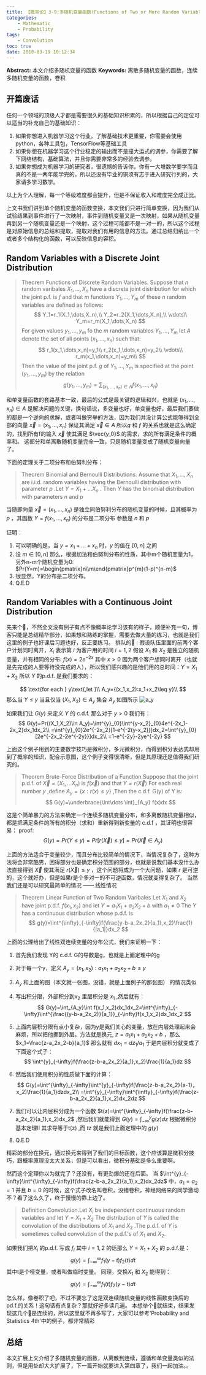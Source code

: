```yaml
---
title: 【概率论】3-9:多随机变量函数(Functions of Two or More Random Variables)
categories:
    - Mathematic
    - Probability
tags:
    - Convolution
toc: true
date: 2018-03-19 10:12:34
---
```


**Abstract:** 本文介绍多随机变量的函数
**Keywords:** 离散多随机变量的函数，连续多随机变量的函数，卷积

<!--more-->
## 开篇废话
任何一个领域的顶级人才都是需要很久的基础知识积累的，所以根据自己的定位可以适当的补充自己的基础知识：
1. 如果你想进入机器学习这个行业，了解基础技术更重要，你需要会使用python，各种工具包，TensorFlow等基础工具
2. 如果你想在机器学习这个行业稳定的输出而不是撞大运式的调参，你需要了解下网络结构，基础算法，并且你需要非常多的经验去调参。
3. 如果你想成为机器学习的研究者，很遗憾的告诉你，你有一大堆数学要学而且真的不是一两年能学完的，所以还没有毕业的铜须有志于进入研究行列的，大家请多学习数学。

以上为个人理解，每一个等级难度都会提升，但是不保证收入和难度完全成正比。

上文书我们讲到单个随机变量的函数变换，本文我们只进行简单变换，因为我们从试验结果到事件进行了一次映射，事件到随机变量又是一次映射，如果从随机变量再到另一个随机变量还是一个映射，这个过程可能都不是一对一的，所以这个过程是对原始信息的总结和提取，提取对我们有用的信息的方法。通过总结归纳出一个或者多个结构化的函数，可以反映信息的容积。
## Random Variables with a Discrete Joint Distribution
>Theorem Functions of Discrete Random Variables. Suppose that $n$ random varibales $X_1,\dots ,X_n$ have a discrete joint distribution for which the joint p.f. is $f$ and that $m$ functions $Y_1,\dots ,Y_m$ of these $n$ random variables are defined as follows:
$$
Y_1=r_1(X_1,\dots,X_n),\\
Y_2=r_2(X_1,\dots,X_n),\\
\vdots\\
Y_m=r_m(X_1,\dots,X_n)
$$
For given values $y_1,\dots,y_m$ fo the $m$ random variables $Y_1,\dots,Y_m$ let $A$ denote the set of all points $(x_1,\dots,x_n)$ such that:
$$
r_1(x_1,\dots,x_n)=y_1\\
r_2(x_1,\dots,x_n)=y_2\\
\vdots\\
r_m(x_1,\dots,x_n)=y_m\\
$$
Then the value of the joint p.f. $g$ of $Y_1,\dots,Y_m$ is specified at the point $(y_1,\dots,y_m)$ by the relation
$$
g(y_1,\dots,y_m)=\sum_{(x_1,\dots,x_n)\in A}f(x_1,\dots,x_n)
$$

和单变量函数的套路基本一致，最后的公式是最关键的逻辑和兴，也就是 $(x_1,\dots,x_n)\in A$ 是解决问题的关键，换句话说，多变量也好，单变量也好，最后我们要做的都是一个逆向的求解，或者叫做穷举的方法，因为我们并没计算公式能够得到全部的向量 $\vec{x}=(x_1,\dots,x_n)$ 保证其满足 $\vec{x}\in A$ 所以$g$ 和 $f$ 的关系也就是这么确定的，找到所有f的输入 $\vec{x}$ 使其满足 $\vec{y_0}$ 的需求，求的所有满足条件的概率和。
这部分和单离散随机变量完全一致，只是随机变量变成了随机变量向量了。

下面的定理关于二项分布和伯努利分布：
>Theorem  Binomial and Bernoulli Distributions. Assume that $X_1,\dots,X_n$ are i.i.d. random variables having the Bernoulli distribution with parameter $p$ .Let $Y=X_1+\dots X_n$ . Then $Y$ has the binomial distribution with parameters $n$ and $p$

当随即向量 $\vec{x}=(x_1,\dots,x_n)$ 是独立同伯努利分布的随机变量的时候，且其概率为 $p$ ，其函数 $Y=f(x_1,\dots,x_n)$ 的分布是二项分布 参数是 $n$ 和 $p$

证明：
1. 可以明确的是，当 $y=x_1+\dots+x_n$ 时，$y$ 的值在 $[0,n]$ 之间
2. 设 $m\in [0,n]$ 那么，根据加法和伯努利分布的性质，其中m个随机变量为1，另外n-m个随机变量为0:  $Pr(Y=m)=\begin{pmatrix}n\\m\end{pmatrix}p^{m}(1-p)^{n-m}$
3. 很显然，Y的分布是二项分布。
4. Q.E.D


## Random Variables with a Continuous Joint Distribution
先来个🌰，不然全文没有例子有点不像概率论学习该有的样子，顺便补充一句，博客只能是总结精华部分，如果想和熟练的掌握，需要去做大量的练习，也就是我们这里的例子也好课后习题也好，反正要练习。
排队的🌰 :
假设队伍里面的前两个客户计划同时离开，$X_i$ 表示第 $i$ 为客户用的时间 $i=1,2$ 假设 $X_1$ 和 $X_2$ 是独立的随机变量，并有相同的分布: $f(x)=2e^{-2x}$ 其中 $x>0$ 因为两个客户想同时离开（也就是先完成的人要等待没完成的人），所以我们感兴趣的是他们用的总时间：$Y=X_1+X_2$ 所以 $Y$ 的p.d.f. 是我们要求的：

$$
\text{for each } y\text{,let }\\
A_y={(x_1,x_2):x_1+x_2\leq y}\\
$$
那么当 $Y\leq y$ 当且仅当 $(X_1,X_2)\in A_y$ 集合 $A_y$ 如图所示
![a_y](Math-Probability-3-9-Functions-of-Two-or-More-Random-Variables/a_y.png)

如果我们让 $G(y)$ 来定义 $Y$ 的 c.d.f. 那么对于 $y>0$ 我们有：
$$
G(y)=Pr((X_1,X_2)\in A_y)=\int^{y}_{0}\int^{y-x_2}_{0}4e^{-2x_1-2x_2}dx_1dx_2\\
=\int^{y}_{0}2e^{-2x_2}[1-e^{-2(y-x_2)}]dx_2=\int^{y}_{0}[2e^{-2x_2-2e^{-2y}}]dx_2\\
=1-e^{-2y}-2ye^{-2y}
$$

上面这个例子用到的主要数学技巧是微积分，多元微积分，而得到积分表达式却用到了概率的知识，配合示意图，这个例子变得很清晰，但是其原理还是值得我们研究的。

>Theorem Brute-Force Distribution of a Function.Suppose that the joint p.d.f. of $\vec{X}=(X_1,\dots X_n)$ is $f(\vec{x})$ and that $Y=r(\vec{X})$ For each real number $y$ ,define $A_y=\{x:r(x)\leq y\}$ ,Then the c.d.f. G(y) of Y is:
$$
G(y)=\underbrace{\int\dots \int}_{A_y} f(x)dx
$$

这是个简单暴力的方法来确定一个连续多随机变量分布，和多离散随机变量相似，都是把满足条件的所有的积分（求和）重新得到新变量的 c.d.f ，其证明也很容易：
proof:
$$
G(y)=Pr(Y\leq y)=Pr[r(\vec{X})\leq y]=Pr(\vec{X}\in A_y)
$$

上面的方法适合于变量较少，而且分布比较简单的情况下，当情况复杂了，这种方法将会非常酷男，困得部分也是确定积分范围的部分，也就是说我们基本没什么办法直接得到 $\vec{X}$ 使其满足 $r(\vec{X})\leq y$ ，这个问题将成为一个大问题，如果 $r$ 是可逆的，这个就好办，但是如果r是个多对一的不可逆函数，情况就变得复杂了。
当然我们还是可以研究最简单的情况 —— 线性情况

>Theorem Linear Function of Two Random Varibales Let $X_1$ and $X_2$ have joint p.d.f. $f(x_1,x_2)$ and let $Y=a_1X_1+a_2X_2+b$ with $a_1\neq 0$ The $Y$ has a continuous distribution whose p.d.f. is
$$
g(y)=\int^{\infty}_{-\infty}f(\frac{y-b-a_2x_2}{a_1},x_2)\frac{1}{|a_1|}dx_2
$$

上面的公理给出了线性双连续变量的分布公式，我们来证明一下：
1. 首先我们发现 Y的 c.d.f. G的导数是g，也就是上面定理中的g
2. 对于每一个y，定义 $A_y={(x_1,x_2):a_1x_1+a_2x_2+b\leq y}$
3. $A_y$ 和上面的图（本文就一张图，没错，就是上面例子的那张图） 的情况类似
4. 写出积分限，外部积分到$x_2$ 里层积分是 $x_1$  ,然后就有：
$$
G(y)=\int_{A_y}\int f(x_1,x_2)dx_1dx_2=\int^{\infty}_{-\infty}\int^{\frac{(y-b-a_2x_2)}{a_1}}_{-\infty}f(x_1,x_2)dx_1dx_2
$$
5. 上面内层积分限有点小复杂，因为y是我们关心的变量，放在内层处理起来会麻烦，所以把他挪到外层。方法就是换元, $z=a_1x_1+a_2x_2+b$ ，那么$x_1=\frac{z-a_2x_2-b}{a_1}$ 那么就有 $dx_1=dz_1/a_1$ 于是内层积分就变成了下面这个式子：
$$
\int^{y}_{-\infty}f(\frac{z-b-a_2x_2}{a_1},x_2)\frac{1}{a_1}dz
$$
6. 然后我们使用积分的性质做下面的计算：
$$
G(y)=\int^{\infty}_{-\infty}\int^{y}_{-\infty}f(\frac{z-b-a_2x_2}{a-1}，x_2)\frac{1}{a_1}dzdx_2\\
=\int^{y}_{-\infty}\int^{\infty}_{-\infty}f(\frac{z-b-a_2x_2}{a_1},x_2)dx_2dz
$$

7. 我们可以让内层积分成为一个函数 $t(z)=\int^{\infty}_{-\infty}f(\frac{z-b-a_2x_2}{a_1},x_2)dx_2$ ,然后我们就能得到 $G(y)=\int^{y}_{-\infty}g(z)dz$ 根据微积分基本定理II 其求导等于t(z) ,而 $t{z}$ 就是我们上面定理中的 $g(y)$
8. Q.E.D

精彩的部分在换元，通过换元来得到了我们的目标函数，这个应该算是微积分技巧，跟概率原理没太大关系，但是可以看出，微积分基础是多么重要啊。

然而这个定理你以为就完了？还没有，有更劲爆的还在后面。
当 $\int^{y}_{-\infty}\int^{\infty}_{-\infty}f(\frac{z-b-a_2x_2}{a_1},x_2)dx_2dz$ 中，$a_1=a_2=1$ 并且 $b=0$ 的时候，这个式子改名叫卷积，没错卷积，神经网络来的同学激动不？看了这么久了，终于慢慢的靠上边了。

>Definition Convolution.Let $X_i$ be independent continuous random variables and let $Y=X_1+X_2$ The distribution of $Y$ is called the convolution of the distributions of $X_1$ and $X_2$ .The p.d.f. of $Y$ is sometimes called convolution of the p.d.f.'s of $X_1$ and $X_2$.

如果我们把$X_i$ 的p.d.f. 写成 $f_i$  其中 $i=1,2$ 的话那么 $Y=X_1+X_2$ 的 p.d.f.是：
$$
g(y)=\int^{\infty}_{-\infty}f_1(y-t)f_2(t)dt
$$
其中t是个哑变量，或者叫做临时变量。
同理，交换$X_1$ 和 $X_2$ 能得到：
$$
g(y)=\int^{\infty}_{-\infty}f_1(t)f_2(y-t)dt
$$

怎么样，像卷积了吧，不过不要忘了这是双连续随机变量的线性函数变换后的pd.f.的关系！这句话有点复杂？那就好好多读几遍。
本想举个🌰就结束，结果发现这几个🌰是连续的，所以这里就不再多写了，大家可以参考'Probability and Statistics 4th'中的例子，都非常精彩
## 总结
本文扩展上文介绍了多随机变量的函数，从离散到连续，遵循和单变量类似的法则，但是用处却大大扩展了，下一篇开始就要进入第四章了，我们一起加油。。
